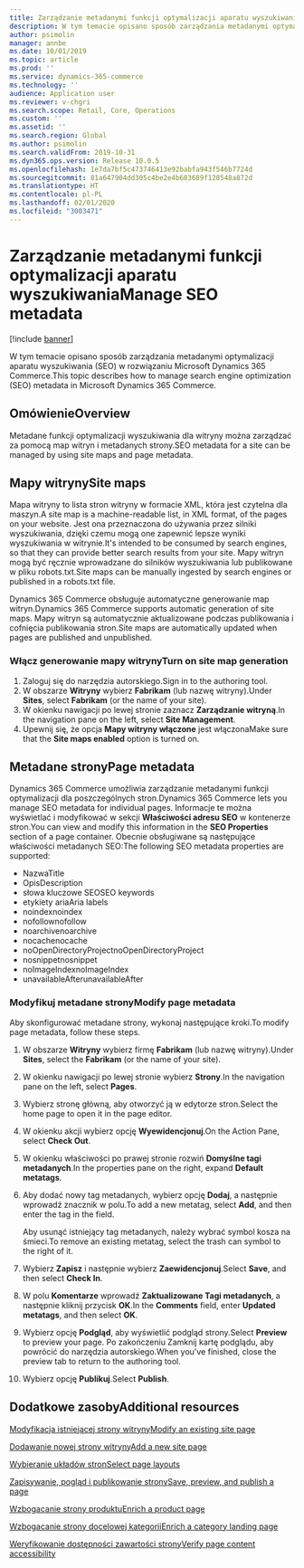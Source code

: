 ```yaml
---
title: Zarządzanie metadanymi funkcji optymalizacji aparatu wyszukiwania
description: W tym temacie opisano sposób zarządzania metadanymi optymalizacji aparatu wyszukiwania (SEO) w rozwiązaniu Microsoft Dynamics 365 Commerce.
author: psimolin
manager: annbe
ms.date: 10/01/2019
ms.topic: article
ms.prod: ''
ms.service: dynamics-365-commerce
ms.technology: ''
audience: Application user
ms.reviewer: v-chgri
ms.search.scope: Retail, Core, Operations
ms.custom: ''
ms.assetid: ''
ms.search.region: Global
ms.author: psimolin
ms.search.validFrom: 2019-10-31
ms.dyn365.ops.version: Release 10.0.5
ms.openlocfilehash: 1e7da7bf5c473746413e92babfa943f546b7724d
ms.sourcegitcommit: 81a647904dd305c4be2e4b683689f128548a872d
ms.translationtype: HT
ms.contentlocale: pl-PL
ms.lasthandoff: 02/01/2020
ms.locfileid: "3003471"
---
```

# <a name="manage-seo-metadata"></a><span data-ttu-id="c6270-103">Zarządzanie metadanymi funkcji optymalizacji aparatu wyszukiwania</span><span class="sxs-lookup"><span data-stu-id="c6270-103">Manage SEO metadata</span></span>


[!include [banner](includes/banner.md)]

<span data-ttu-id="c6270-104">W tym temacie opisano sposób zarządzania metadanymi optymalizacji aparatu wyszukiwania (SEO) w rozwiązaniu Microsoft Dynamics 365 Commerce.</span><span class="sxs-lookup"><span data-stu-id="c6270-104">This topic describes how to manage search engine optimization (SEO) metadata in Microsoft Dynamics 365 Commerce.</span></span>

## <a name="overview"></a><span data-ttu-id="c6270-105">Omówienie</span><span class="sxs-lookup"><span data-stu-id="c6270-105">Overview</span></span>

<span data-ttu-id="c6270-106">Metadane funkcji optymalizacji wyszukiwania dla witryny można zarządzać za pomocą map witryn i metadanych strony.</span><span class="sxs-lookup"><span data-stu-id="c6270-106">SEO metadata for a site can be managed by using site maps and page metadata.</span></span>
    
## <a name="site-maps"></a><span data-ttu-id="c6270-107">Mapy witryny</span><span class="sxs-lookup"><span data-stu-id="c6270-107">Site maps</span></span>

<span data-ttu-id="c6270-108">Mapa witryny to lista stron witryny w formacie XML, która jest czytelna dla maszyn.</span><span class="sxs-lookup"><span data-stu-id="c6270-108">A site map is a machine-readable list, in XML format, of the pages on your website.</span></span> <span data-ttu-id="c6270-109">Jest ona przeznaczona do używania przez silniki wyszukiwania, dzięki czemu mogą one zapewnić lepsze wyniki wyszukiwania w witrynie.</span><span class="sxs-lookup"><span data-stu-id="c6270-109">It's intended to be consumed by search engines, so that they can provide better search results from your site.</span></span> <span data-ttu-id="c6270-110">Mapy witryn mogą być ręcznie wprowadzane do silników wyszukiwania lub publikowane w pliku robots.txt.</span><span class="sxs-lookup"><span data-stu-id="c6270-110">Site maps can be manually ingested by search engines or published in a robots.txt file.</span></span>

<span data-ttu-id="c6270-111">Dynamics 365 Commerce obsługuje automatyczne generowanie map witryn.</span><span class="sxs-lookup"><span data-stu-id="c6270-111">Dynamics 365 Commerce supports automatic generation of site maps.</span></span> <span data-ttu-id="c6270-112">Mapy witryn są automatycznie aktualizowane podczas publikowania i cofnięcia publikowania stron.</span><span class="sxs-lookup"><span data-stu-id="c6270-112">Site maps are automatically updated when pages are published and unpublished.</span></span>

### <a name="turn-on-site-map-generation"></a><span data-ttu-id="c6270-113">Włącz generowanie mapy witryny</span><span class="sxs-lookup"><span data-stu-id="c6270-113">Turn on site map generation</span></span>

1. <span data-ttu-id="c6270-114">Zaloguj się do narzędzia autorskiego.</span><span class="sxs-lookup"><span data-stu-id="c6270-114">Sign in to the authoring tool.</span></span>
1. <span data-ttu-id="c6270-115">W obszarze **Witryny** wybierz **Fabrikam** (lub nazwę witryny).</span><span class="sxs-lookup"><span data-stu-id="c6270-115">Under **Sites**, select **Fabrikam** (or the name of your site).</span></span>
1. <span data-ttu-id="c6270-116">W okienku nawigacji po lewej stronie zaznacz **Zarządzanie witryną**.</span><span class="sxs-lookup"><span data-stu-id="c6270-116">In the navigation pane on the left, select **Site Management**.</span></span>
1. <span data-ttu-id="c6270-117">Upewnij się, że opcja **Mapy witryny włączone** jest włączona</span><span class="sxs-lookup"><span data-stu-id="c6270-117">Make sure that the **Site maps enabled** option is turned on.</span></span>

## <a name="page-metadata"></a><span data-ttu-id="c6270-118">Metadane strony</span><span class="sxs-lookup"><span data-stu-id="c6270-118">Page metadata</span></span>

<span data-ttu-id="c6270-119">Dynamics 365 Commerce umożliwia zarządzanie metadanymi funkcji optymalizacji dla poszczególnych stron.</span><span class="sxs-lookup"><span data-stu-id="c6270-119">Dynamics 365 Commerce lets you manage SEO metadata for individual pages.</span></span> <span data-ttu-id="c6270-120">Informacje te można wyświetlać i modyfikować w sekcji **Właściwości adresu SEO** w kontenerze stron.</span><span class="sxs-lookup"><span data-stu-id="c6270-120">You can view and modify this information in the **SEO Properties** section of a page container.</span></span> <span data-ttu-id="c6270-121">Obecnie obsługiwane są następujące właściwości metadanych SEO:</span><span class="sxs-lookup"><span data-stu-id="c6270-121">The following SEO metadata properties are supported:</span></span>

- <span data-ttu-id="c6270-122">Nazwa</span><span class="sxs-lookup"><span data-stu-id="c6270-122">Title</span></span>
- <span data-ttu-id="c6270-123">Opis</span><span class="sxs-lookup"><span data-stu-id="c6270-123">Description</span></span>
- <span data-ttu-id="c6270-124">słowa kluczowe SEO</span><span class="sxs-lookup"><span data-stu-id="c6270-124">SEO keywords</span></span>
- <span data-ttu-id="c6270-125">etykiety aria</span><span class="sxs-lookup"><span data-stu-id="c6270-125">Aria labels</span></span>
- <span data-ttu-id="c6270-126">noindex</span><span class="sxs-lookup"><span data-stu-id="c6270-126">noindex</span></span>
- <span data-ttu-id="c6270-127">nofollow</span><span class="sxs-lookup"><span data-stu-id="c6270-127">nofollow</span></span>
- <span data-ttu-id="c6270-128">noarchive</span><span class="sxs-lookup"><span data-stu-id="c6270-128">noarchive</span></span>
- <span data-ttu-id="c6270-129">nocache</span><span class="sxs-lookup"><span data-stu-id="c6270-129">nocache</span></span>
- <span data-ttu-id="c6270-130">noOpenDirectoryProject</span><span class="sxs-lookup"><span data-stu-id="c6270-130">noOpenDirectoryProject</span></span>
- <span data-ttu-id="c6270-131">nosnippet</span><span class="sxs-lookup"><span data-stu-id="c6270-131">nosnippet</span></span>
- <span data-ttu-id="c6270-132">noImageIndex</span><span class="sxs-lookup"><span data-stu-id="c6270-132">noImageIndex</span></span>
- <span data-ttu-id="c6270-133">unavailableAfter</span><span class="sxs-lookup"><span data-stu-id="c6270-133">unavailableAfter</span></span>

### <a name="modify-page-metadata"></a><span data-ttu-id="c6270-134">Modyfikuj metadane strony</span><span class="sxs-lookup"><span data-stu-id="c6270-134">Modify page metadata</span></span>

<span data-ttu-id="c6270-135">Aby skonfigurować metadane strony, wykonaj następujące kroki.</span><span class="sxs-lookup"><span data-stu-id="c6270-135">To modify page metadata, follow these steps.</span></span>

1. <span data-ttu-id="c6270-136">W obszarze **Witryny** wybierz firmę **Fabrikam** (lub nazwę witryny).</span><span class="sxs-lookup"><span data-stu-id="c6270-136">Under **Sites**, select the **Fabrikam** (or the name of your site).</span></span>
1. <span data-ttu-id="c6270-137">W okienku nawigacji po lewej stronie wybierz **Strony**.</span><span class="sxs-lookup"><span data-stu-id="c6270-137">In the navigation pane on the left, select **Pages**.</span></span>
1. <span data-ttu-id="c6270-138">Wybierz stronę główną, aby otworzyć ją w edytorze stron.</span><span class="sxs-lookup"><span data-stu-id="c6270-138">Select the home page to open it in the page editor.</span></span>
1. <span data-ttu-id="c6270-139">W okienku akcji wybierz opcję **Wyewidencjonuj**.</span><span class="sxs-lookup"><span data-stu-id="c6270-139">On the Action Pane, select **Check Out**.</span></span>
1. <span data-ttu-id="c6270-140">W okienku właściwości po prawej stronie rozwiń **Domyślne tagi metadanych**.</span><span class="sxs-lookup"><span data-stu-id="c6270-140">In the properties pane on the right, expand **Default metatags**.</span></span>
1. <span data-ttu-id="c6270-141">Aby dodać nowy tag metadanych, wybierz opcję **Dodaj**, a następnie wprowadź znacznik w polu.</span><span class="sxs-lookup"><span data-stu-id="c6270-141">To add a new metatag, select **Add**, and then enter the tag in the field.</span></span>

    <span data-ttu-id="c6270-142">Aby usunąć istniejący tag metadanych, należy wybrać symbol kosza na śmieci.</span><span class="sxs-lookup"><span data-stu-id="c6270-142">To remove an existing metatag, select the trash can symbol to the right of it.</span></span>

1. <span data-ttu-id="c6270-143">Wybierz **Zapisz** i następnie wybierz **Zaewidencjonuj**.</span><span class="sxs-lookup"><span data-stu-id="c6270-143">Select **Save**, and then select **Check In**.</span></span>
1. <span data-ttu-id="c6270-144">W polu **Komentarze** wprowadź **Zaktualizowane Tagi metadanych**, a następnie kliknij przycisk **OK**.</span><span class="sxs-lookup"><span data-stu-id="c6270-144">In the **Comments** field, enter **Updated metatags**, and then select **OK**.</span></span>
1. <span data-ttu-id="c6270-145">Wybierz opcję **Podgląd**, aby wyświetlić podgląd strony.</span><span class="sxs-lookup"><span data-stu-id="c6270-145">Select **Preview** to preview your page.</span></span> <span data-ttu-id="c6270-146">Po zakończeniu Zamknij kartę podglądu, aby powrócić do narzędzia autorskiego.</span><span class="sxs-lookup"><span data-stu-id="c6270-146">When you've finished, close the preview tab to return to the authoring tool.</span></span>
1. <span data-ttu-id="c6270-147">Wybierz opcję **Publikuj**.</span><span class="sxs-lookup"><span data-stu-id="c6270-147">Select **Publish**.</span></span>

## <a name="additional-resources"></a><span data-ttu-id="c6270-148">Dodatkowe zasoby</span><span class="sxs-lookup"><span data-stu-id="c6270-148">Additional resources</span></span>

[<span data-ttu-id="c6270-149">Modyfikacja istniejącej strony witryny</span><span class="sxs-lookup"><span data-stu-id="c6270-149">Modify an existing site page</span></span>](modify-existing-page.md)

[<span data-ttu-id="c6270-150">Dodawanie nowej strony witryny</span><span class="sxs-lookup"><span data-stu-id="c6270-150">Add a new site page</span></span>](add-new-page.md)

[<span data-ttu-id="c6270-151">Wybieranie układów stron</span><span class="sxs-lookup"><span data-stu-id="c6270-151">Select page layouts</span></span>](select-page-layouts.md)

[<span data-ttu-id="c6270-152">Zapisywanie, pogląd i publikowanie strony</span><span class="sxs-lookup"><span data-stu-id="c6270-152">Save, preview, and publish a page</span></span>](save-preview-publish-page.md)

[<span data-ttu-id="c6270-153">Wzbogacanie strony produktu</span><span class="sxs-lookup"><span data-stu-id="c6270-153">Enrich a product page</span></span>](enrich-product-page.md)

[<span data-ttu-id="c6270-154">Wzbogacanie strony docelowej kategorii</span><span class="sxs-lookup"><span data-stu-id="c6270-154">Enrich a category landing page</span></span>](enrich-category-page.md)

[<span data-ttu-id="c6270-155">Weryfikowanie dostępności zawartości strony</span><span class="sxs-lookup"><span data-stu-id="c6270-155">Verify page content accessibility</span></span>](verify-accessibility.md)
